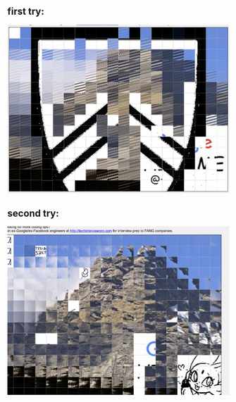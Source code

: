 ## first try:
![](progress-images/progress1.png)

## second try:
![](progress-images/progress2.png)

